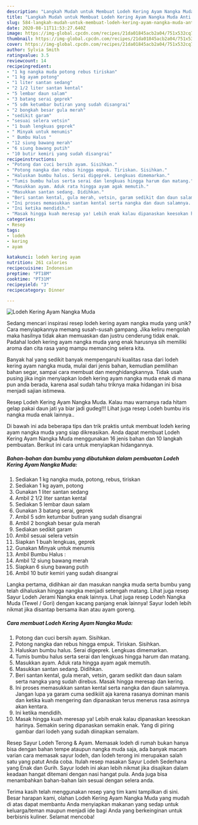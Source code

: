 ```yaml
---
description: "Langkah Mudah untuk Membuat Lodeh Kering Ayam Nangka Muda Anti Gagal"
title: "Langkah Mudah untuk Membuat Lodeh Kering Ayam Nangka Muda Anti Gagal"
slug: 584-langkah-mudah-untuk-membuat-lodeh-kering-ayam-nangka-muda-anti-gagal
date: 2020-08-11T11:53:27.640Z
image: https://img-global.cpcdn.com/recipes/21da01845acb2a04/751x532cq70/lodeh-kering-ayam-nangka-muda-foto-resep-utama.jpg
thumbnail: https://img-global.cpcdn.com/recipes/21da01845acb2a04/751x532cq70/lodeh-kering-ayam-nangka-muda-foto-resep-utama.jpg
cover: https://img-global.cpcdn.com/recipes/21da01845acb2a04/751x532cq70/lodeh-kering-ayam-nangka-muda-foto-resep-utama.jpg
author: Sylvia Smith
ratingvalue: 3.5
reviewcount: 14
recipeingredient:
- "1 kg nangka muda potong rebus tiriskan"
- "1 kg ayam potong"
- "1 liter santan sedang"
- "2 1/2 liter santan kental"
- "5 lembar daun salam"
- "3 batang serai geprek"
- "5 sdm ketumbar butiran yang sudah disangrai"
- "2 bongkah besar gula merah"
- "sedikit garam"
- "sesuai selera vetsin"
- "1 buah lengkuas geprek"
- " Minyak untuk menumis"
- " Bumbu Halus "
- "12 siung bawang merah"
- "6 siung bawang putih"
- "10 butir kemiri yang sudah disangrai"
recipeinstructions:
- "Potong dan cuci bersih ayam. Sisihkan."
- "Potong nangka dan rebus hingga empuk. Tiriskan. Sisihkan."
- "Haluskan bumbu halus. Serai digeprek. Lengkuas dimemarkan."
- "Tumis bumbu halus serta serai dan lengkuas hingga harum dan matang."
- "Masukkan ayam. Aduk rata hingga ayam agak memutih."
- "Masukkan santan sedang. Didihkan."
- "Beri santan kental, gula merah, vetsin, garam sedikit dan daun salam serta nangka yang sudah direbus. Masak hingga meresap dan kering."
- "Ini proses memasukkan santan kental serta nangka dan daun salamnya. Jangan lupa ya garam cuma sedikiiit aja karena rasanya dominan manis dan ketika kuah mengering dan dipanaskan terus menerus rasa asinnya akan kentara."
- "Ini ketika mendidih."
- "Masak hingga kuah meresap ya! Lebih enak kalau dipanaskan keesokan harinya. Semakin sering dipanaskan semakin enak. Yang di piring gambar dari lodeh yang sudah diinapkan semalam."
categories:
- Resep
tags:
- lodeh
- kering
- ayam

katakunci: lodeh kering ayam 
nutrition: 261 calories
recipecuisine: Indonesian
preptime: "PT18M"
cooktime: "PT31M"
recipeyield: "3"
recipecategory: Dinner

---
```



![Lodeh Kering Ayam Nangka Muda](https://img-global.cpcdn.com/recipes/21da01845acb2a04/751x532cq70/lodeh-kering-ayam-nangka-muda-foto-resep-utama.jpg)

Sedang mencari inspirasi resep lodeh kering ayam nangka muda yang unik? Cara menyiapkannya memang susah-susah gampang. Jika keliru mengolah maka hasilnya tidak akan memuaskan dan justru cenderung tidak enak. Padahal lodeh kering ayam nangka muda yang enak harusnya sih memiliki aroma dan cita rasa yang mampu memancing selera kita.

Banyak hal yang sedikit banyak mempengaruhi kualitas rasa dari lodeh kering ayam nangka muda, mulai dari jenis bahan, kemudian pemilihan bahan segar, sampai cara membuat dan menghidangkannya. Tidak usah pusing jika ingin menyiapkan lodeh kering ayam nangka muda enak di mana pun anda berada, karena asal sudah tahu triknya maka hidangan ini bisa menjadi sajian istimewa.

Resep Lodeh Kering Ayam Nangka Muda. Kalau mau warnanya rada hitam gelap pakai daun jati ya biar jadi gudeg!!! Lihat juga resep Lodeh bumbu iris nangka muda enak lainnya..


Di bawah ini ada beberapa tips dan trik praktis untuk membuat lodeh kering ayam nangka muda yang siap dikreasikan. Anda dapat membuat Lodeh Kering Ayam Nangka Muda menggunakan 16 jenis bahan dan 10 langkah pembuatan. Berikut ini cara untuk menyiapkan hidangannya.

<!--inarticleads1-->

##### Bahan-bahan dan bumbu yang dibutuhkan dalam pembuatan Lodeh Kering Ayam Nangka Muda:

1. Sediakan 1 kg nangka muda, potong, rebus, tiriskan
1. Sediakan 1 kg ayam, potong
1. Gunakan 1 liter santan sedang
1. Ambil 2 1/2 liter santan kental
1. Sediakan 5 lembar daun salam
1. Gunakan 3 batang serai, geprek
1. Ambil 5 sdm ketumbar butiran yang sudah disangrai
1. Ambil 2 bongkah besar gula merah
1. Sediakan sedikit garam
1. Ambil sesuai selera vetsin
1. Siapkan 1 buah lengkuas, geprek
1. Gunakan  Minyak untuk menumis
1. Ambil  Bumbu Halus :
1. Ambil 12 siung bawang merah
1. Siapkan 6 siung bawang putih
1. Ambil 10 butir kemiri yang sudah disangrai


Langka pertama, didihkan air dan masukan nangka muda serta bumbu yang telah dihaluskan hingga nangka menjadi setengah matang. Lihat juga resep Sayur Lodeh Jerami Nangka enak lainnya. Lihat juga resep Lodeh Nangka Muda (Tewel / Gori) dengan kacang panjang enak lainnya! Sayur lodeh lebih nikmat jika disantap bersama ikan atau ayam goreng. 

<!--inarticleads2-->

##### Cara membuat Lodeh Kering Ayam Nangka Muda:

1. Potong dan cuci bersih ayam. Sisihkan.
1. Potong nangka dan rebus hingga empuk. Tiriskan. Sisihkan.
1. Haluskan bumbu halus. Serai digeprek. Lengkuas dimemarkan.
1. Tumis bumbu halus serta serai dan lengkuas hingga harum dan matang.
1. Masukkan ayam. Aduk rata hingga ayam agak memutih.
1. Masukkan santan sedang. Didihkan.
1. Beri santan kental, gula merah, vetsin, garam sedikit dan daun salam serta nangka yang sudah direbus. Masak hingga meresap dan kering.
1. Ini proses memasukkan santan kental serta nangka dan daun salamnya. Jangan lupa ya garam cuma sedikiiit aja karena rasanya dominan manis dan ketika kuah mengering dan dipanaskan terus menerus rasa asinnya akan kentara.
1. Ini ketika mendidih.
1. Masak hingga kuah meresap ya! Lebih enak kalau dipanaskan keesokan harinya. Semakin sering dipanaskan semakin enak. Yang di piring gambar dari lodeh yang sudah diinapkan semalam.


Resep Sayur Lodeh Terong &amp; Ayam. Memasak lodeh di rumah bukan hanya bisa dengan bahan tempe ataupun nangka muda saja, ada banyak macam varian cara memasak sayur lodeh, dan lodeh terong ini merupakan salah satu yang patut Anda coba. Itulah resep masakan Sayur Lodeh Sederhana yang Enak dan Gurih. Sayur lodeh ini akan lebih nikmat jika disajikan dalam keadaan hangat ditemani dengan nasi hangat pula. Anda juga bisa menambahkan bahan-bahan lain sesuai dengan selera anda. 

Terima kasih telah menggunakan resep yang tim kami tampilkan di sini. Besar harapan kami, olahan Lodeh Kering Ayam Nangka Muda yang mudah di atas dapat membantu Anda menyiapkan makanan yang sedap untuk keluarga/teman maupun menjadi ide bagi Anda yang berkeinginan untuk berbisnis kuliner. Selamat mencoba!
